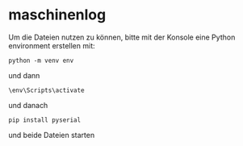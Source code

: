 # maschinenlog
Um die Dateien nutzen zu können, bitte mit der Konsole eine 
Python environment erstellen mit:
```
python -m venv env
```
und dann
```
\env\Scripts\activate
```
und danach
```
pip install pyserial
```
und beide Dateien starten
